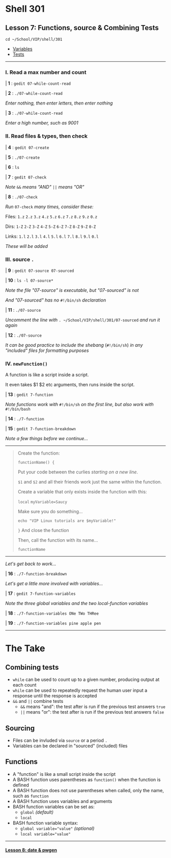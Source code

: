 # Shell 301
## Lesson 7: Functions, source & Combining Tests

`cd ~/School/VIP/shell/301`

- [Variables](https://github.com/inkVerb/vip/blob/master/Cheat-Sheets/Variables.md)
- [Tests](https://github.com/inkVerb/vip/blob/master/Cheat-Sheets/Tests.md)

___

### I. Read a max number and count

| **1** : `gedit 07-while-count-read`

| **2** : `./07-while-count-read`

*Enter nothing, then enter letters, then enter nothing*

| **3** : `./07-while-count-read`

*Enter a high number, such as 9001*

### II. Read files & types, then check

| **4** : `gedit 07-create`

| **5** : `./07-create`

| **6** : `ls`

| **7** : `gedit 07-check`

*Note* `&&` *means "AND"* `||` *means "OR"*

| **8** : `./07-check`

*Run* `07-check` *many times, consider these:*

Files: `1.z` `2.z` `3.z` `4.z` `5.z` `6.z` `7.z` `8.z` `9.z` `0.z`

Dirs: `1-Z` `2-Z` `3-Z` `4-Z` `5-Z` `6-Z` `7-Z` `8-Z` `9-Z` `0-Z`

Links: `1.l` `2.l` `3.l` `4.l` `5.l` `6.l` `7.l` `8.l` `9.l` `0.l`

*These will be added*

### III. source `.`

| **9** : `gedit 07-source 07-sourced`

| **10** : `ls -l 07-source*`

*Note the file "07-source" is executable, but "07-sourced" is not*

*And "07-sourced" has no* `#!/bin/sh` *declaration*

| **11** : `./07-source`

*Uncomment the line with* `. ~/School/VIP/shell/301/07-sourced` *and run it again*

| **12** : `./07-source`

*It can be good practice to include the shebang* (`#!/bin/sh`) *in any "included" files for formatting purposes*

### IV. `newFunction()`

A function is like a script inside a script.

It even takes $1 $2 etc arguments, then runs inside the script.

| **13** : `gedit 7-function`

*Note functions work with* `#!/bin/sh` *on the first line, but also work with* `#!/bin/bash`

| **14** : `./7-function`

| **15** : `gedit 7-function-breakdown`

*Note a few things before we continue...*
___
> Create the function:
>
> `functionName() {`
>
> Put your code between the curlies *starting on a new line*.
>
> `$1` and `$2` and all their friends work just the same within the function.
>
> Create a variable that only exists inside the function with this:
>
> `local` `myVariable=Saucy`
>
> Make sure you do something...
>
> `echo "VIP Linux tutorials are $myVariable!"`
>
> `}` And close the function
>
> Then, call the function with its name...
>
> `functionName`
___

*Let's get back to work...*

| **16** : `./7-function-breakdown`

*Let's get a little more involved with variables...*

| **17** : `gedit 7-function-variables`

*Note the three global variables and the two local-function variables*

| **18** : `./7-function-variables ONe TWo THRee`

| **19** : `./7-function-variables pine apple pen`

___

# The Take

## Combining tests
- `while` can be used to count up to a given number, producing output at each count
- `while` can be used to repeatedly request the human user input a response until the response is accepted
- `&&` and `||` combine tests
  - `&&` means "and": the test after is run if the previous test answers `true`
  - `||` means "or": the test after is run if the previous test answers `false`

## Sourcing
- Files can be invluded via `source` or a period `.`
- Variables can be declared in "sourced" (included) files

## Functions
- A "function" is like a small script inside the script
- A BASH function uses parentheses as `function()` when the function is defined
- A BASH function does not use parentheses when called, only the name, such as `function`
- A BASH function uses variables and arguments
- BASH function variables can be set as:
  - `global` *(default)*
  - `local`
- BASH function variable syntax:
  - `global variable="value"` *(optional)*
  - `local variable="value"`
___

#### [Lesson 8: date & pwgen](https://github.com/inkVerb/vip/blob/master/301-shell/Lesson-08.md)
